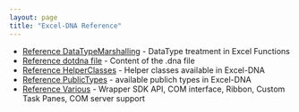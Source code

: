 ```yaml
---
layout: page
title: "Excel-DNA Reference"
---
```

- [Reference DataTypeMarshalling](reference-data-type-marshalling.md) - DataType treatment in Excel Functions
- [Reference dotdna file](reference-dotdna-file.md) - Content of the .dna file
- [Reference HelperClasses](reference-helper-classes.md) - Helper classes available in Excel-DNA
- [Reference PublicTypes](reference-public-types.md) - available publich types in Excel-DNA
- [Reference Various](reference-various.md) - Wrapper SDK API, COM interface, Ribbon, Custom Task Panes, COM server support
